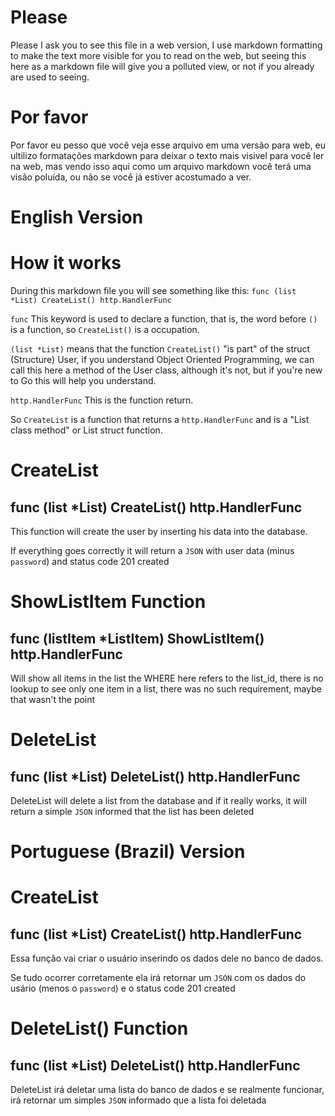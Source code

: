 # Please

Please I ask you to see this file in a web version, I use markdown formatting to make the text more visible for you to read on the web, but seeing this here as a markdown file will give you a polluted view, or not if you already are used to seeing.

# Por favor

Por favor eu pesso que você veja esse arquivo em uma versão para web, eu ultilizo formatações markdown para deixar o texto mais visivel para você ler na web, mas vendo isso aqui como um arquivo markdown você terá uma visão poluída, ou não se você já estiver acostumado a ver.

# English Version
# How it works
During this markdown file you will see something like this:
`func (list *List) CreateList() http.HandlerFunc`

`func` This keyword is used to declare a function, that is, the word before `()` is a function, so `CreateList()` is a occupation.

`(list *List)` means that the function `CreateList()` "is part" of the struct (Structure) User, if you understand Object Oriented Programming, we can call this here a method of the User class, although it's not, but if you're new to Go this will help you understand.

``http.HandlerFunc`` This is the function return.

So `CreateList` is a function that returns a `http.HandlerFunc` and is a "List class method" or List struct function.


# CreateList
## func (list *List) CreateList() http.HandlerFunc

This function will create the user by inserting his data into the database.

If everything goes correctly it will return a `JSON` with user data (minus `password`) and status code 201 created



# ShowListItem Function
## func (listItem *ListItem) ShowListItem() http.HandlerFunc 

Will show all items in the list the WHERE here refers to the list_id, there is no lookup to see
only one item in a list, there was no such requirement, maybe that wasn't the point


# DeleteList
## func (list *List) DeleteList() http.HandlerFunc 

DeleteList will delete a list from the database and if it really works, it will return a simple `JSON` informed that the list has been deleted


# Portuguese (Brazil) Version


# CreateList
## func (list *List) CreateList() http.HandlerFunc

Essa função vai criar o usuário inserindo os dados dele no banco de dados.

Se tudo ocorrer corretamente ela irá retornar um `JSON` com os dados do usário (menos o `password`) e o status code 201 created


# DeleteList() Function
## func (list *List) DeleteList() http.HandlerFunc

DeleteList irá deletar uma lista do banco de dados e se realmente funcionar, irá retornar um simples `JSON` informado que a lista foi deletada

